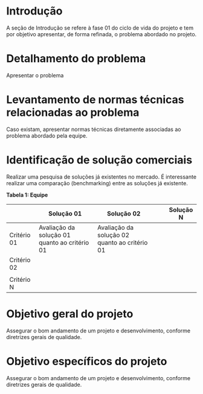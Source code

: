 # **Introdução**

A seção de Introdução se refere à fase 01 do ciclo de vida do projeto e
tem por objetivo apresentar, de forma refinada, o problema abordado no
projeto.

# **Detalhamento do problema**

Apresentar o problema

# **Levantamento de normas técnicas relacionadas ao problema**

Caso existam, apresentar normas técnicas diretamente associadas ao
problema abordado pela equipe.

# **Identificação de solução comerciais**

Realizar uma pesquisa de soluções já existentes no mercado. É
interessante realizar uma comparação (benchmarking) entre as soluções já
existente.

**Tabela 1: Equipe**

|             | Solução 01                                    | Solução 02                                    |   |   | Solução N |
|-------------|-----------------------------------------------|-----------------------------------------------|---|---|-----------|
| Critério 01 | Avaliação da solução 01 quanto ao critério 01 | Avaliação da solução 02 quanto ao critério 01 |   |   |           |
| Critério 02 |                                               |                                               |   |   |           |
|             |                                               |                                               |   |   |           |
| Critério N  |                                               |                                               |   |   |           |

# **Objetivo geral do projeto**

Assegurar o bom andamento de um projeto e desenvolvimento, conforme
diretrizes gerais de qualidade.

# **Objetivo específicos do projeto**

Assegurar o bom andamento de um projeto e desenvolvimento, conforme
diretrizes gerais de qualidade.

